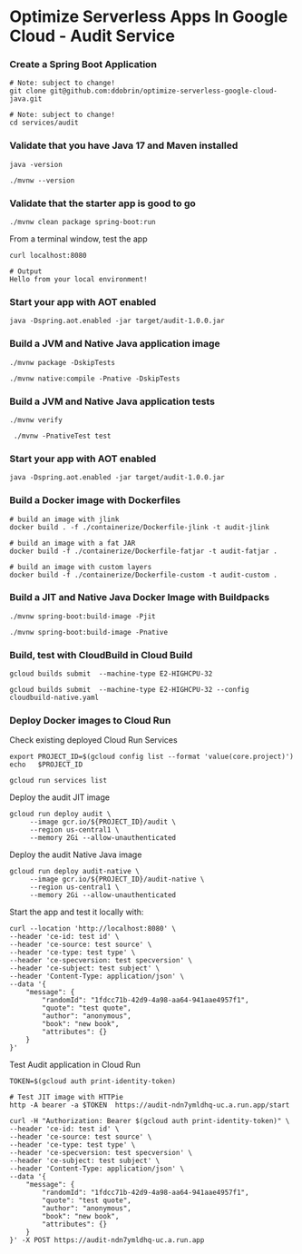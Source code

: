 # Optimize Serverless Apps In Google Cloud - Audit Service

### Create a Spring Boot Application

```
# Note: subject to change!
git clone git@github.com:ddobrin/optimize-serverless-google-cloud-java.git

# Note: subject to change!
cd services/audit
```

### Validate that you have Java 17 and Maven installed
```shell
java -version

./mvnw --version
```

### Validate that the starter app is good to go
```
./mvnw clean package spring-boot:run
```

From a terminal window, test the app
```
curl localhost:8080

# Output
Hello from your local environment!
```

### Start your app with AOT enabled
```shell
java -Dspring.aot.enabled -jar target/audit-1.0.0.jar
```

### Build a JVM and Native Java application image
```
./mvnw package -DskipTests 

./mvnw native:compile -Pnative -DskipTests
```

### Build a JVM and Native Java application tests
```
./mvnw verify

 ./mvnw -PnativeTest test
```

### Start your app with AOT enabled
```shell
java -Dspring.aot.enabled -jar target/audit-1.0.0.jar
```
### Build a Docker image with Dockerfiles
```shell
# build an image with jlink
docker build . -f ./containerize/Dockerfile-jlink -t audit-jlink

# build an image with a fat JAR
docker build -f ./containerize/Dockerfile-fatjar -t audit-fatjar .

# build an image with custom layers
docker build -f ./containerize/Dockerfile-custom -t audit-custom .
```
### Build a JIT and Native Java Docker Image with Buildpacks
```
./mvnw spring-boot:build-image -Pjit

./mvnw spring-boot:build-image -Pnative
```

### Build, test with CloudBuild in Cloud Build
```shell
gcloud builds submit  --machine-type E2-HIGHCPU-32

gcloud builds submit  --machine-type E2-HIGHCPU-32 --config cloudbuild-native.yaml
```

### Deploy Docker images to Cloud Run

Check existing deployed Cloud Run Services
```shell
export PROJECT_ID=$(gcloud config list --format 'value(core.project)')
echo   $PROJECT_ID

gcloud run services list
```

Deploy the audit JIT image
```shell
gcloud run deploy audit \
     --image gcr.io/${PROJECT_ID}/audit \
     --region us-central1 \
     --memory 2Gi --allow-unauthenticated
```

Deploy the audit Native Java image
```shell
gcloud run deploy audit-native \
     --image gcr.io/${PROJECT_ID}/audit-native \
     --region us-central1 \
     --memory 2Gi --allow-unauthenticated
```

Start the app and test it locally with:
```
curl --location 'http://localhost:8080' \
--header 'ce-id: test id' \
--header 'ce-source: test source' \
--header 'ce-type: test type' \
--header 'ce-specversion: test specversion' \
--header 'ce-subject: test subject' \
--header 'Content-Type: application/json' \
--data '{
    "message": {
        "randomId": "1fdcc71b-42d9-4a98-aa64-941aae4957f1",
        "quote": "test quote",
        "author": "anonymous",
        "book": "new book",
        "attributes": {}
    }
}'
```


Test Audit application in Cloud Run
```shell
TOKEN=$(gcloud auth print-identity-token)

# Test JIT image with HTTPie
http -A bearer -a $TOKEN  https://audit-ndn7ymldhq-uc.a.run.app/start

curl -H "Authorization: Bearer $(gcloud auth print-identity-token)" \
--header 'ce-id: test id' \
--header 'ce-source: test source' \
--header 'ce-type: test type' \
--header 'ce-specversion: test specversion' \
--header 'ce-subject: test subject' \
--header 'Content-Type: application/json' \
--data '{
    "message": {
        "randomId": "1fdcc71b-42d9-4a98-aa64-941aae4957f1",
        "quote": "test quote",
        "author": "anonymous",
        "book": "new book",
        "attributes": {}
    }
}' -X POST https://audit-ndn7ymldhq-uc.a.run.app
```
